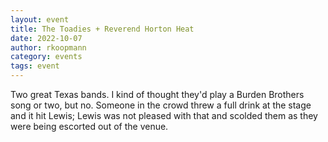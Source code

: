 ```yaml
---
layout: event
title: The Toadies + Reverend Horton Heat
date: 2022-10-07
author: rkoopmann
category: events
tags: event
---
```


Two great Texas bands.
I kind of thought they'd play a Burden Brothers song or two, but no.
Someone in the crowd threw a full drink at the stage and it hit Lewis; Lewis was not pleased with that and scolded them as they were being escorted out of the venue.

